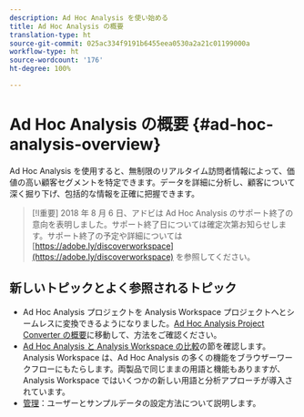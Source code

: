 ```yaml
---
description: Ad Hoc Analysis を使い始める
title: Ad Hoc Analysis の概要
translation-type: ht
source-git-commit: 025ac334f9191b6455eea0530a2a21c01199000a
workflow-type: ht
source-wordcount: '176'
ht-degree: 100%

---
```



# Ad Hoc Analysis の概要 {#ad-hoc-analysis-overview}

Ad Hoc Analysis を使用すると、無制限のリアルタイム訪問者情報によって、価値の高い顧客セグメントを特定できます。データを詳細に分析し、顧客について深く掘り下げ、包括的な情報を正確に把握できます。

>[!I重要]
>2018 年 8 月 6 日、アドビは Ad Hoc Analysis のサポート終了の意向を表明しました。サポート終了日については確定次第お知らせします。サポート終了の予定や詳細については [https://adobe.ly/discoverworkspace](https://adobe.ly/discoverworkspace) を参照してください。

## 新しいトピックとよく参照されるトピック

* Ad Hoc Analysis プロジェクトを Analysis Workspace プロジェクトへとシームレスに変換できるようになりました。[Ad Hoc Analysis Project Converter の概要](/help/analyze/ad-hoc-analysis/c-aha-project-converter/aha2aw-overview.md)に移動して、方法をご確認ください。
* [Ad Hoc Analysis と Analysis Workspace の比較](/help/analyze/analysis-workspace/workspace-faq/adhocanalysis-vs-analysisworkspace.md)の節を確認します。Analysis Workspace は、Ad Hoc Analysis の多くの機能をブラウザーワークフローにもたらします。両製品で同じままの用語と機能もありますが、Analysis Workspace ではいくつかの新しい用語と分析アプローチが導入されています。
* [管理](/help/analyze/ad-hoc-analysis/c-administration.md)：ユーザーとサンプルデータの設定方法について説明します。
